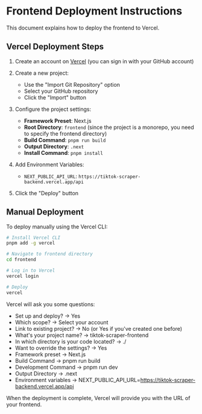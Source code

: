 # Frontend Deployment Instructions

This document explains how to deploy the frontend to Vercel.

## Vercel Deployment Steps

1. Create an account on [Vercel](https://vercel.com) (you can sign in with your GitHub account)

2. Create a new project:
   - Use the "Import Git Repository" option
   - Select your GitHub repository
   - Click the "Import" button

3. Configure the project settings:
   - **Framework Preset**: Next.js
   - **Root Directory**: `frontend` (since the project is a monorepo, you need to specify the frontend directory)
   - **Build Command**: `pnpm run build`
   - **Output Directory**: `.next`
   - **Install Command**: `pnpm install`

4. Add Environment Variables:
   - `NEXT_PUBLIC_API_URL`: `https://tiktok-scraper-backend.vercel.app/api`

5. Click the "Deploy" button

## Manual Deployment

To deploy manually using the Vercel CLI:

```bash
# Install Vercel CLI
pnpm add -g vercel

# Navigate to frontend directory
cd frontend

# Log in to Vercel
vercel login

# Deploy
vercel
```

Vercel will ask you some questions:
- Set up and deploy? → Yes
- Which scope? → Select your account
- Link to existing project? → No (or Yes if you've created one before)
- What's your project name? → tiktok-scraper-frontend
- In which directory is your code located? → ./
- Want to override the settings? → Yes
- Framework preset → Next.js
- Build Command → pnpm run build
- Development Command → pnpm run dev
- Output Directory → .next
- Environment variables → NEXT_PUBLIC_API_URL=https://tiktok-scraper-backend.vercel.app/api

When the deployment is complete, Vercel will provide you with the URL of your frontend. 